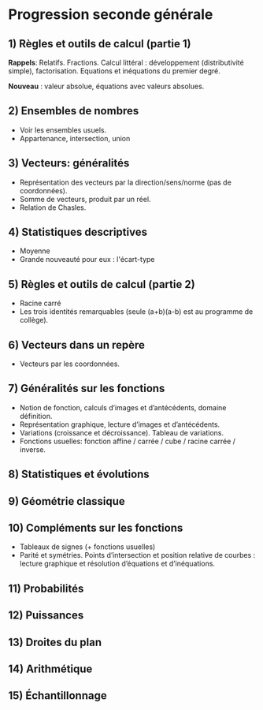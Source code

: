 # Progression seconde générale

## 1) Règles et outils de calcul (partie 1)

**Rappels**: Relatifs. Fractions. Calcul littéral : développement (distributivité simple), factorisation. Equations et inéquations du premier degré.

**Nouveau** : valeur absolue, équations avec valeurs absolues.

## 2) Ensembles de nombres

- Voir les ensembles usuels.
- Appartenance, intersection, union

## 3) Vecteurs: généralités

- Représentation des vecteurs par la direction/sens/norme (pas de coordonnées).
- Somme de vecteurs, produit par un réel.
- Relation de Chasles.

## 4) Statistiques descriptives

- Moyenne
- Grande nouveauté pour eux : l'écart-type

## 5) Règles et outils de calcul (partie 2)

- Racine carré
- Les trois identités remarquables (seule (a+b)(a-b) est au programme de collège).

## 6) Vecteurs dans un repère

- Vecteurs par les coordonnées.

## 7) Généralités sur les fonctions

- Notion de fonction, calculs d’images et d’antécédents, domaine définition.
- Représentation graphique, lecture d’images et d’antécédents.
- Variations (croissance et décroissance). Tableau de variations.
- Fonctions usuelles: fonction affine / carrée / cube / racine carrée / inverse.

## 8) Statistiques et évolutions

## 9) Géométrie classique

## 10) Compléments sur les fonctions

- Tableaux de signes (+ fonctions usuelles)
- Parité et symétries. Points d’intersection et position relative de courbes : lecture graphique et résolution d’équations et d’inéquations.

## 11) Probabilités

## 12) Puissances

## 13) Droites du plan

## 14) Arithmétique

## 15) Échantillonnage
